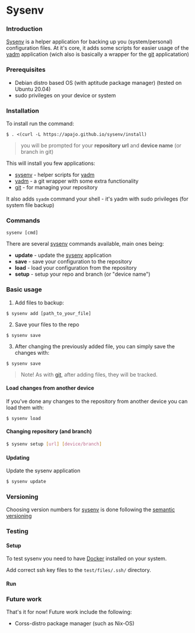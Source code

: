 Sysenv
============

### Introduction

[Sysenv](https://github.com/apajo/sysenv) is a helper application for backing up you (system/personal) configuration files.
At it's core, it adds some scripts for easier usage of the [yadm](https://github.com/TheLocehiliosan/yadm/) application (wich also is basically a wrapper for the [git](https://github.com/git/git) applicatation)

### Prerequisites

* Debian distro based OS (with aptitude package manager) (tested on Ubuntu 20.04)
* sudo privileges on your device or system

### Installation

To install run the command:

```shell
$ . <(curl -L https://apajo.github.io/sysenv/install)
```

> you will be prompted for your __repository url__ and __device name__ (or branch in git)

This will install you few applications:
* [sysenv](https://github.com/apajo/sysenv) - helper scripts for [yadm](https://github.com/TheLocehiliosan/yadm/)
* [yadm](https://github.com/TheLocehiliosan/yadm/) - a git wrapper with some extra functionality
* [git](https://github.com/git/git) - for managing your repository

It also adds `syadm` command your shell - it's yadm with sudo privileges (for system file backup)

### Commands

`sysenv [cmd]`

There are several [sysenv](https://github.com/apajo/sysenv) commands available, main ones being:
* __update__ - update the [sysenv](https://github.com/apajo/sysenv) application
* __save__ - save your configuration to the repository
* __load__ - load your configuration from the repository
* __setup__ - setup your repo and branch (or "device name")

### Basic usage

1) Add files to backup:
```shell
$ sysenv add [path_to_your_file]
```

2) Save your files to the repo
```shell
$ sysenv save
```

3) After changing the previously added file, you can simply save the changes with:
```shell
$ sysenv save
```

> Note! As with [git](https://github.com/git/git), after adding files, they will be tracked.

#### Load changes from another device

If you've done any changes to the repository from another device you can load them with:
```shell
$ sysenv load
```

#### Changing repository (and branch)
```bash
$ sysenv setup [url] [device/branch]
```

#### Updating 

Update the sysenv application
```bash
$ sysenv update
```

### Versioning

Choosing version numbers for [sysenv](https://github.com/apajo/sysenv) is done following the [semantic versioning](https://semver.org/)

### Testing

#### Setup

To test sysenv you need to have [Docker](https://github.com/jenkinsci/docker) installed on your system.

Add correct ssh key files to the `test/files/.ssh/` directory.

#### Run


### Future work

That's it for now! Future work include the following:

* Corss-distro package manager (such as Nix-OS)
